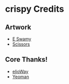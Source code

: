 # crispy Credits

## Artwork

- [E Swamy](https://pixabay.com/photos/chemistry-lab-experiment-3005692/)
- [Scissors](https://publicdomainvectors.org/en/free-clipart/Open-scissors-silhouette-vector-clip-art/32225.html)

## Core Thanks!

- [elioWay](https://elioway.gitlab.io)
- [Yeoman](http://yeoman.io/)
